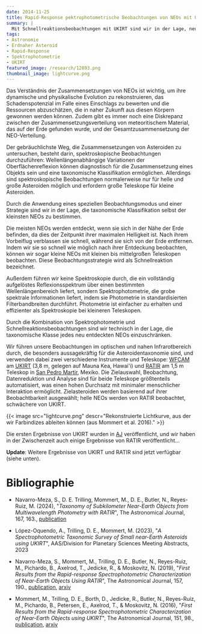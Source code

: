 ```yaml
---
date: 2014-11-25
title: Rapid-Response pektrophotometrische Beobachtungen von NEOs mit UKIRT und RATIR
summary: |
  Mit Schnellreaktionsbeobachtungen mit UKIRT sind wir in der Lage, neu entdeckte erdnahe Asteroiden zu beobachten, während sie sich noch in der Nähe der Erde befinden und somit hell sind. Unsere Beobachtungen ermöglichen eine probabilistische taxonomische Klassifizierung von Asteroiden mit typischerweise kleinen Größen und die Bestimmung ihrer Zusammensetzung.
tags:
- Astronomie
- Erdnaher Asteroid
- Rapid-Response
- Spektrophotometrie
- UKIRT
featured_image: /research/12893.png
thumbnail_image: lightcurve.png
---
```


Das Verständnis der Zusammensetzungen von NEOs ist wichtig, um ihre dynamische und physikalische Evolution zu rekonstruieren, das Schadenspotenzial im Falle eines Einschlags zu bewerten und die Ressourcen abzuschätzen, die in naher Zukunft aus diesen Körpern gewonnen werden können. Zudem gibt es immer noch eine Diskrepanz zwischen der Zusammensetzungsverteilung von meteoritischem Material, das auf der Erde gefunden wurde, und der Gesamtzusammensetzung der NEO-Verteilung.

Der gebräuchlichste Weg, die Zusammensetzungen von Asteroiden zu untersuchen, besteht darin, spektroskopische Beobachtungen durchzuführen: Wellenlängenabhängige Variationen der Oberflächenreflexion können diagnostisch für die Zusammensetzung eines Objekts sein und eine taxonomische Klassifikation ermöglichen. Allerdings sind spektroskopische Beobachtungen normalerweise nur für helle und große Asteroiden möglich und erfordern große Teleskope für kleine Asteroiden.

Durch die Anwendung eines speziellen Beobachtungsmodus und einer Strategie sind wir in der Lage, die taxonomische Klassifikation selbst der kleinsten NEOs zu bestimmen.

Die meisten NEOs werden entdeckt, wenn sie sich in der Nähe der Erde befinden, da dies der Zeitpunkt ihrer maximalen Helligkeit ist. Nach ihrem Vorbeiflug verblassen sie schnell, während sie sich von der Erde entfernen. Indem wir sie so schnell wie möglich nach ihrer Entdeckung beobachten, können wir sogar kleine NEOs mit kleinen bis mittelgroßen Teleskopen beobachten. Diese Beobachtungsstrategie wird als Schnellreaktion bezeichnet.

Außerdem führen wir keine Spektroskopie durch, die ein vollständig aufgelöstes Reflexionsspektrum über einen bestimmten Wellenlängenbereich liefert, sondern Spektrophotometrie, die grobe spektrale Informationen liefert, indem sie Photometrie in standardisierten Filterbandbreiten durchführt. Photometrie ist einfacher zu erhalten und effizienter als Spektroskopie bei kleineren Teleskopen.

Durch die Kombination von Spektrophotometrie und Schnellreaktionsbeobachtungen sind wir technisch in der Lage, die taxonomische Klasse jedes neu entdeckten NEOs einzuschränken.

Wir führen unsere Beobachtungen im optischen und nahen Infrarotbereich durch, die besonders aussagekräftig für die Asteroidentaxonomie sind, und verwenden dabei zwei verschiedene Instrumente und Teleskope: [WFCAM](http://www.jach.hawaii.edu/UKIRT/instruments/wfcam/) am [UKIRT](http://www.jach.hawaii.edu/UKIRT/) (3,8 m, gelegen auf Mauna Kea, Hawai'i) und [RATIR](http://butler.lab.asu.edu/RATIR/) am 1,5 m Teleskop in [San Pedro Martir](http://www.astrossp.unam.mx/), Mexiko. Die Zielauswahl, Beobachtung, Datenreduktion und Analyse sind für beide Teleskope größtenteils automatisiert, was einen hohen Durchsatz mit minimaler menschlicher Interaktion ermöglicht. Zielasteroiden werden basierend auf ihrer Beobachtbarkeit ausgewählt; helle NEOs werden von RATIR beobachtet, schwächere von UKIRT.

{{< image
src="lightcurve.png"
descr="Rekonstruierte Lichtkurve, aus der wir Farbindizes ableiten können (aus Mommert et al. 2016)." >}}


Die ersten Ergebnisse von UKIRT wurden in [AJ](http://adsabs.harvard.edu/abs/2016AJ....151...98M) veröffentlicht, und wir haben in der Zwischenzeit auch einige Ergebnisse von RATIR veröffentlicht...

**Update**: Weitere Ergebnisse von UKIRT und RATIR sind jetzt verfügbar (siehe unten).


# Bibliographie

* Navarro-Meza, S., D. E. Trilling, Mommert, M., D. E., Butler, N., Reyes-Ruiz, M. (2024), "*Taxonomy of Subkilometer Near-Earth Objects from Multiwavelength Photometry with RATIR*", The Astronomical Journal, 167, 163., [publication](https://iopscience.iop.org/article/10.3847/1538-3881/ad23d0/pdf)

* López-Oquendo, A., Trilling, D. E., Mommert, M. (2023), "*A Spectrophotometric Taxonomic Survey of Small near-Earth Asteroids using UKIRT*", AAS/Division for Planetary Sciences Meeting Abstracts, 2023

* Navarro-Meza, S., Mommert, M., Trilling, D. E., Butler, N., Reyes-Ruiz, M., Pichardo, B., Axelrod, T., Jedicke, R., & Moskovitz, N. (2019), "*First Results from the Rapid-response Spectrophotometric Characterization of Near-Earth Objects Using RATIR*", The Astronomical Journal, 157, 190., [publication](http://doi.org/10.3847/1538-3881/ab1138), [arxiv](http://arxiv.org/abs/1903.08320)


* Mommert, M., Trilling, D. E., Borth, D., Jedicke, R., Butler, N., Reyes-Ruiz, M., Pichardo, B., Petersen, E., Axelrod, T., & Moskovitz, N. (2016), "*First Results from the Rapid-response Spectrophotometric Characterization of Near-Earth Objects using UKIRT*", The Astronomical Journal, 151, 98., [publication](http://doi.org/10.3847/0004-6256/151/4/98), [arxiv](http://arxiv.org/abs/1602.06000)






